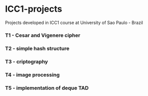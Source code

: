 # ICC1-projects
Projects developed in ICC1 course at University of Sao Paulo - Brazil

### T1 - Cesar and Vigenere cipher
### T2 - simple hash structure
### T3 - criptography
### T4 - image processing
### T5 - implementation of deque TAD


